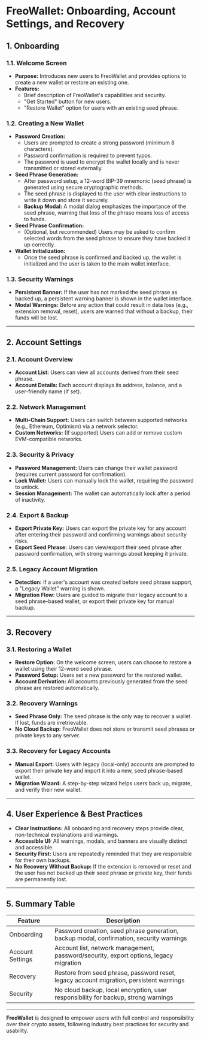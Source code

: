 # FreoWallet: Onboarding, Account Settings, and Recovery

## 1. Onboarding

### 1.1. Welcome Screen
- **Purpose:** Introduces new users to FreoWallet and provides options to create a new wallet or restore an existing one.
- **Features:**
  - Brief description of FreoWallet's capabilities and security.
  - "Get Started" button for new users.
  - "Restore Wallet" option for users with an existing seed phrase.

### 1.2. Creating a New Wallet
- **Password Creation:**
  - Users are prompted to create a strong password (minimum 8 characters).
  - Password confirmation is required to prevent typos.
  - The password is used to encrypt the wallet locally and is never transmitted or stored externally.
- **Seed Phrase Generation:**
  - After password setup, a 12-word BIP-39 mnemonic (seed phrase) is generated using secure cryptographic methods.
  - The seed phrase is displayed to the user with clear instructions to write it down and store it securely.
  - **Backup Modal:** A modal dialog emphasizes the importance of the seed phrase, warning that loss of the phrase means loss of access to funds.
- **Seed Phrase Confirmation:**
  - (Optional, but recommended) Users may be asked to confirm selected words from the seed phrase to ensure they have backed it up correctly.
- **Wallet Initialization:**
  - Once the seed phrase is confirmed and backed up, the wallet is initialized and the user is taken to the main wallet interface.

### 1.3. Security Warnings
- **Persistent Banner:** If the user has not marked the seed phrase as backed up, a persistent warning banner is shown in the wallet interface.
- **Modal Warnings:** Before any action that could result in data loss (e.g., extension removal, reset), users are warned that without a backup, their funds will be lost.

---

## 2. Account Settings

### 2.1. Account Overview
- **Account List:** Users can view all accounts derived from their seed phrase.
- **Account Details:** Each account displays its address, balance, and a user-friendly name (if set).

### 2.2. Network Management
- **Multi-Chain Support:** Users can switch between supported networks (e.g., Ethereum, Optimism) via a network selector.
- **Custom Networks:** (If supported) Users can add or remove custom EVM-compatible networks.

### 2.3. Security & Privacy
- **Password Management:** Users can change their wallet password (requires current password for confirmation).
- **Lock Wallet:** Users can manually lock the wallet, requiring the password to unlock.
- **Session Management:** The wallet can automatically lock after a period of inactivity.

### 2.4. Export & Backup
- **Export Private Key:** Users can export the private key for any account after entering their password and confirming warnings about security risks.
- **Export Seed Phrase:** Users can view/export their seed phrase after password confirmation, with strong warnings about keeping it private.

### 2.5. Legacy Account Migration
- **Detection:** If a user's account was created before seed phrase support, a "Legacy Wallet" warning is shown.
- **Migration Flow:** Users are guided to migrate their legacy account to a seed phrase-based wallet, or export their private key for manual backup.

---

## 3. Recovery

### 3.1. Restoring a Wallet
- **Restore Option:** On the welcome screen, users can choose to restore a wallet using their 12-word seed phrase.
- **Password Setup:** Users set a new password for the restored wallet.
- **Account Derivation:** All accounts previously generated from the seed phrase are restored automatically.

### 3.2. Recovery Warnings
- **Seed Phrase Only:** The seed phrase is the only way to recover a wallet. If lost, funds are irretrievable.
- **No Cloud Backup:** FreoWallet does not store or transmit seed phrases or private keys to any server.

### 3.3. Recovery for Legacy Accounts
- **Manual Export:** Users with legacy (local-only) accounts are prompted to export their private key and import it into a new, seed phrase-based wallet.
- **Migration Wizard:** A step-by-step wizard helps users back up, migrate, and verify their new wallet.

---

## 4. User Experience & Best Practices

- **Clear Instructions:** All onboarding and recovery steps provide clear, non-technical explanations and warnings.
- **Accessible UI:** All warnings, modals, and banners are visually distinct and accessible.
- **Security First:** Users are repeatedly reminded that they are responsible for their own backups.
- **No Recovery Without Backup:** If the extension is removed or reset and the user has not backed up their seed phrase or private key, their funds are permanently lost.

---

## 5. Summary Table

| Feature                | Description                                                                                  |
|------------------------|----------------------------------------------------------------------------------------------|
| Onboarding             | Password creation, seed phrase generation, backup modal, confirmation, security warnings     |
| Account Settings       | Account list, network management, password/security, export options, legacy migration        |
| Recovery               | Restore from seed phrase, password reset, legacy account migration, persistent warnings      |
| Security               | No cloud backup, local encryption, user responsibility for backup, strong warnings           |

---

**FreoWallet** is designed to empower users with full control and responsibility over their crypto assets, following industry best practices for security and usability. 